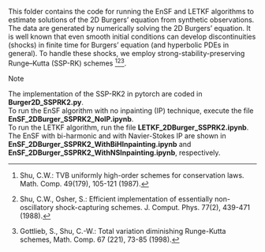 This folder contains the code for running the EnSF and LETKF algorithms to estimate solutions of the 2D Burgers’ equation from synthetic observations. The data are generated by numerically solving the 2D Burgers’ equation. It is well known that even smooth initial conditions can develop discontinuities (shocks) in finite time for Burgers’ equation (and hyperbolic PDEs in general). To handle these shocks, we employ strong-stability-preserving Runge–Kutta (SSP-RK) schemes [^1][^2][^3].  

> [!NOTE]
>The implementation of the SSP-RK2 in pytorch are coded in **Burger2D_SSPRK2.py**.  
To run the EnSF algorithm with no inpainting (IP) technique, execute the file **EnSF_2DBurger_SSPRK2_NoIP.ipynb**.  
To run the LETKF algorithm, run the file **LETKF_2DBurger_SSPRK2.ipynb**.  
The EnSF with bi-harmonic and with Navier-Stokes IP are shown in **EnSF_2DBurger_SSPRK2_WithBiHInpainting.ipynb** and **EnSF_2DBurger_SSPRK2_WithNSInpainting.ipynb**, respectively.

[^1]: Shu, C.W.: TVB uniformly high-order schemes for conservation laws. Math. Comp. 49(179), 105-121 (1987). 
[^2]: Shu, C.W., Osher, S.: Efficient implementation of essentially non-oscillatory shock-capturing schemes. J. Comput. Phys. 77(2), 439-471 (1988).  
[^3]: Gottlieb, S., Shu, C.-W.: Total variation diminishing Runge-Kutta schemes, Math. Comp. 67 (221), 73-85 (1998).  
